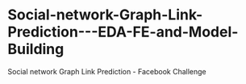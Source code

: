 # Social-network-Graph-Link-Prediction---EDA-FE-and-Model-Building
Social network Graph Link Prediction - Facebook Challenge
